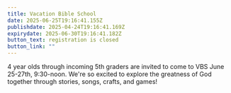 ```yaml
---
title: Vacation Bible School
date: 2025-06-25T19:16:41.155Z
publishdate: 2025-04-24T19:16:41.169Z
expirydate: 2025-06-30T19:16:41.182Z
button_text: registration is closed
button_link: ""
---
```

4﻿ year olds through incoming 5th graders are invited to come to VBS June 25-27th, 9:30-noon. We're so excited to explore the greatness of God together through stories, songs, crafts, and games!